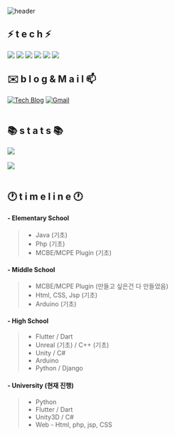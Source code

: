 
<!--
**Majang9711/Majang9711** is a ✨ _special_ ✨ repository because its `README.md` (this file) appears on your GitHub profile.

Here are some ideas to get you started:

- 🔭 I’m currently working on ...
- 🌱 I’m currently learning ...
- 👯 I’m looking to collaborate on ...
- 🤔 I’m looking for help with ...
- 💬 Ask me about ...
- 📫 How to reach me: ...
- 😄 Pronouns: ...
- ⚡ Fun fact: ...
-->

![header](https://capsule-render.vercel.app/api?type=waving&color=0080ff&height=300&section=header&text=Majang's%20%Github%20!!&fontSize=64&fontColor=e8eaea&animtaion=fadeIn)



## ⚡  t  e  c  h  ⚡
<div>
<img src="https://img.shields.io/badge/Python-3766AB?style=flat-square&logo=Python&logoColor=white"/>
<img src="https://img.shields.io/badge/Dart-9999FF?style=flat-square&logo=Dart&logoColor=white"/>
<img src="https://img.shields.io/badge/Flutter-0080ff?style=flat-square&logo=Flutter&logoColor=white"/>
  
<img src="https://img.shields.io/badge/Html-373535?style=flat-square&logo=Html#&logoColor=white"/>
<img src="https://img.shields.io/badge/Php-392f31?style=flat-square&logo=Php#&logoColor=white"/>
<img src="https://img.shields.io/badge/Java-007396?style=flat-square&logo=Java&logoColor=white"/>
</div>

## ✉️  b  l  o  g   &   M  a  i  l  📫
[![Tech Blog](https://img.shields.io/badge/Blog-0ABF53?style=flat-square&logo=blogger&logoColor=white)](https://blog.naver.com/PostView.nhn?blogId=dlmajang&logNo=222004852213) [![Gmail](https://img.shields.io/badge/Gmail-EA4335?style=flat-square&logo=Gmail&logoColor=white)](mailto:one.wjdwls48145@gmail.com)
<br><br>  
  
  

## 📚  s  t  a  t  s  📚
<a href="https://github.com/Majang9711">
    <img src="https://github-readme-stats.vercel.app/api?username=Majang9711&count_private=true&show_icons=true"/>
</a>
<br><br>
<a href="https://github.com/soc06212">
    <img src="https://github-readme-stats.vercel.app/api/top-langs/?username=Majang9711" />
</a>
<br><br>

## 🕐 t i m e  l i n e 🕐
#### - Elementary School 
 > - Java (기초)
 > - Php (기초)
 > - MCBE/MCPE Plugin (기초)

#### - Middle School
 > - MCBE/MCPE Plugin (만들고 싶은건 다 만들었음)
 > - Html, CSS, Jsp (기초)
 > - Arduino (기초)

#### - High School
 > - Flutter / Dart 
 > - Unreal (기초) / C++ (기초)
 > - Unity / C#
 > - Arduino
 > - Python / Django
 
#### - University (현재 진행)
 > - Python
 > - Flutter / Dart 
 > - Unity3D / C#
 > - Web - Html, php, jsp, CSS
 
<br><br>
